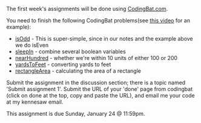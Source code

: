 The first week's assignments will be done using [CodingBat.com](https://codingbat.com).

You need to finish the following CodingBat problems(see [this video](https://youtu.be/IHFXy_5Zp68) for an example):
+ [isOdd](http://codingbat.com/prob/p209210) - This is super-simple, since in our notes and the example above we do isEven
+ [sleepIn](http://codingbat.com/prob/p187868) - combine several boolean variables
+ [nearHundred](http://codingbat.com/prob/p184004) - whether we're within 10 units of either 100 or 200
+ [yardsToFeet](http://codingbat.com/prob/p278040) - converting yards to feet
+ [rectangleArea](http://codingbat.com/prob/p231712) - calculating the area of a rectangle

Submit the assignment in the discussion section; there is a topic named 'Submit assignment 1'. Submit the URL of your 'done' page from codingbat (click on done at the top, copy and paste the URL), and email me your code at my kennesaw email.

This assignment is due Sunday, January 24 @ 11:59pm.
